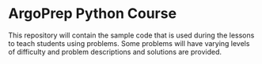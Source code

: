 # ArgoPrep Python Course
This repository will contain the sample code that is used during the lessons to teach students using problems. Some problems will have varying levels of difficulty and problem descriptions and  solutions are provided.
<!--stackedit_data:
eyJoaXN0b3J5IjpbLTcyMjk5MjM4OV19
-->
